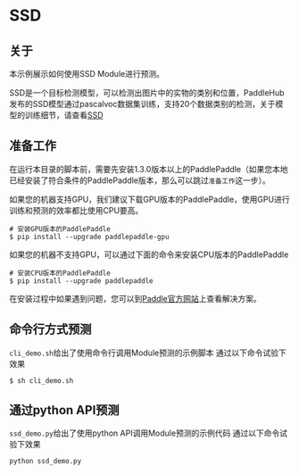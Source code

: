 # SSD

## 关于

本示例展示如何使用SSD Module进行预测。

SSD是一个目标检测模型，可以检测出图片中的实物的类别和位置，PaddleHub发布的SSD模型通过pascalvoc数据集训练，支持20个数据类别的检测，关于模型的训练细节，请查看[SSD](https://github.com/PaddlePaddle/models/tree/develop/PaddleCV/object_detection)

## 准备工作

在运行本目录的脚本前，需要先安装1.3.0版本以上的PaddlePaddle（如果您本地已经安装了符合条件的PaddlePaddle版本，那么可以跳过`准备工作`这一步）。

如果您的机器支持GPU，我们建议下载GPU版本的PaddlePaddle，使用GPU进行训练和预测的效率都比使用CPU要高。
```shell
# 安装GPU版本的PaddlePaddle
$ pip install --upgrade paddlepaddle-gpu
```

如果您的机器不支持GPU，可以通过下面的命令来安装CPU版本的PaddlePaddle

```shell
# 安装CPU版本的PaddlePaddle
$ pip install --upgrade paddlepaddle
```

在安装过程中如果遇到问题，您可以到[Paddle官方网站](http://www.paddlepaddle.org/)上查看解决方案。

## 命令行方式预测

`cli_demo.sh`给出了使用命令行调用Module预测的示例脚本
通过以下命令试验下效果

```shell
$ sh cli_demo.sh
```

## 通过python API预测

`ssd_demo.py`给出了使用python API调用Module预测的示例代码
通过以下命令试验下效果

```shell
python ssd_demo.py
```
